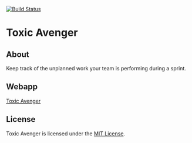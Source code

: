 [![Build Status](https://travis-ci.org/bartw/toxicavenger.svg?branch=master)](https://travis-ci.org/bartw/toxicavenger)

# Toxic Avenger

## About

Keep track of the unplanned work your team is performing during a sprint.

## Webapp

[Toxic Avenger](https://toxicavenger-a5a9a.firebaseapp.com/)

## License

Toxic Avenger is licensed under the [MIT License](LICENSE).